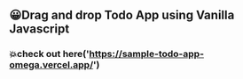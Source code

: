 ## :grinning:Drag and drop Todo App using Vanilla Javascript

### :boom:check out here('https://sample-todo-app-omega.vercel.app/')
